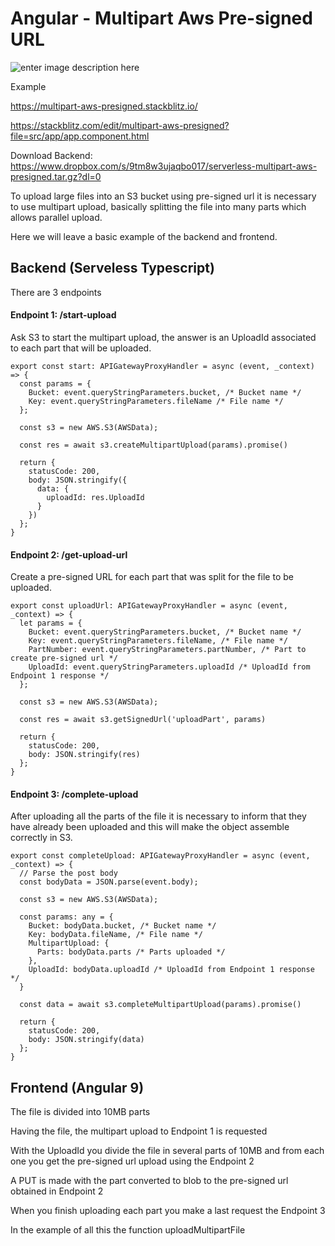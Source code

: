 # Angular - Multipart Aws Pre-signed URL
![enter image description here](https://res.cloudinary.com/du4jrqkyo/image/upload/v1609492542/multipart-aws-presigned.png)

Example

https://multipart-aws-presigned.stackblitz.io/ 

https://stackblitz.com/edit/multipart-aws-presigned?file=src/app/app.component.html 

Download Backend:
https://www.dropbox.com/s/9tm8w3ujaqbo017/serverless-multipart-aws-presigned.tar.gz?dl=0

To upload large files into an S3 bucket using pre-signed url it is necessary to use multipart upload, basically splitting the file into many parts which allows parallel upload.

Here we will leave a basic example of the backend and frontend.

## Backend (Serveless Typescript)

There are 3 endpoints 

#### Endpoint 1: /start-upload

Ask S3 to start the multipart upload, the answer is an UploadId associated to each part that will be uploaded.

```
export const start: APIGatewayProxyHandler = async (event, _context) => {
  const params = {
    Bucket: event.queryStringParameters.bucket, /* Bucket name */
    Key: event.queryStringParameters.fileName /* File name */
  };

  const s3 = new AWS.S3(AWSData);

  const res = await s3.createMultipartUpload(params).promise()

  return {
    statusCode: 200,
    body: JSON.stringify({
      data: {
        uploadId: res.UploadId
      }
    })
  };
}
```

#### Endpoint 2: /get-upload-url

Create a pre-signed URL for each part that was split for the file to be uploaded.

```
export const uploadUrl: APIGatewayProxyHandler = async (event, _context) => {
  let params = {
    Bucket: event.queryStringParameters.bucket, /* Bucket name */
    Key: event.queryStringParameters.fileName, /* File name */
    PartNumber: event.queryStringParameters.partNumber, /* Part to create pre-signed url */
    UploadId: event.queryStringParameters.uploadId /* UploadId from Endpoint 1 response */
  };

  const s3 = new AWS.S3(AWSData);

  const res = await s3.getSignedUrl('uploadPart', params)

  return {
    statusCode: 200,
    body: JSON.stringify(res)
  };
}
```

#### Endpoint 3: /complete-upload

After uploading all the parts of the file it is necessary to inform that they have already been uploaded and this will make the object assemble correctly in S3.

```
export const completeUpload: APIGatewayProxyHandler = async (event, _context) => {
  // Parse the post body
  const bodyData = JSON.parse(event.body);

  const s3 = new AWS.S3(AWSData);

  const params: any = {
    Bucket: bodyData.bucket, /* Bucket name */
    Key: bodyData.fileName, /* File name */
    MultipartUpload: {
      Parts: bodyData.parts /* Parts uploaded */
    },
    UploadId: bodyData.uploadId /* UploadId from Endpoint 1 response */
  }

  const data = await s3.completeMultipartUpload(params).promise()

  return {
    statusCode: 200,
    body: JSON.stringify(data)
  };
}
```

## Frontend (Angular 9)

The file is divided into 10MB parts 

Having the file, the multipart upload to Endpoint 1 is requested

With the UploadId you divide the file in several parts of 10MB and from each one you get the pre-signed url upload using the Endpoint 2

A PUT is made with the part converted to blob to the pre-signed url obtained in Endpoint 2

When you finish uploading each part you make a last request the Endpoint 3

In the example of all this the function uploadMultipartFile
